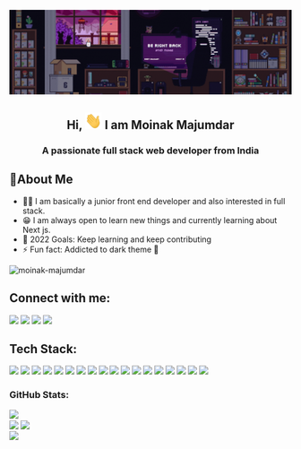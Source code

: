 ![preview img](preview.gif)

<h2 align="center">Hi, <img src="https://raw.githubusercontent.com/ABSphreak/ABSphreak/master/gifs/Hi.gif" height="30px" width="30px"> I am Moinak Majumdar </h2>
<h3 align="center">A passionate full stack web developer from India</h3>

## 🚀About Me

- 👨‍💻 I am basically a junior front end developer and also interested in full stack.
- 😁 I am always open to learn new things and currently learning about Next js.
- 🥅 2022 Goals: Keep learning and keep contributing
- ⚡ Fun fact: Addicted to dark theme 🐲

<p align="left"> <img src="https://komarev.com/ghpvc/?username=moinak-majumdar&label=Profile%20views&color=0e75b6&style=flat" alt="moinak-majumdar" /> </p>



## Connect with me:     

<div>
    <a href="https://www.linkedin.com/in/moinak-majumdar-b7a85b238/" target="_blank" rel="noreferrer"><img src="https://img.shields.io/badge/LinkedIn-0077B5?style=for-the-badge&logo=linkedin&logoColor=white"/></a>
    <a href="https://twitter.com/moinak005" target="_blank" rel="noreferrer"><img src="https://img.shields.io/badge/Twitter-1DA1F2?style=for-the-badge&logo=twitter&logoColor=white"/></a>
    <a href="https://www.facebook.com/moinak.majumdar.9" target="blank" rel="noreferrer"><img src="https://img.shields.io/badge/Facebook-1DA1F2?style=for-the-badge&logo=facebook&logoColor=white"/></a>
    <a href="mailto:moinak2000@gmail.com" target="blank" rel="noreferrer"><img src="https://img.shields.io/badge/Gmail-d44638?style=for-the-badge&logo=gmail&logoColor=white"/></a>
</div>



## Tech Stack:
<p>
    <img src='https://img.shields.io/badge/HTML5-E34F26?style=for-the-badge&logo=html5&logoColor=white'/>
    <img src='https://img.shields.io/badge/javascript-F0DB4F?style=for-the-badge&logo=javascript&logoColor=black'/>
    <img src="https://img.shields.io/badge/Babel-F9DC3e?style=for-the-badge&logo=babel&logoColor=black"/>
    <img src='https://img.shields.io/badge/react%20js-61DBFB?style=for-the-badge&logo=react&logoColor=black'/>
    <img src='https://img.shields.io/badge/next%20js-00000F?style=for-the-badge&logo=next&logoColor=white'/>
    <img src='https://img.shields.io/badge/CSS-264de4?&style=for-the-badge&logo=css3&logoColor=white'/>
    <img src='https://img.shields.io/badge/tailwindcss-22d3ee?style=for-the-badge&logo=tailwindcss&logoColor=black'/>
    <img src='https://img.shields.io/badge/firebase-ffa611?style=for-the-badge&logo=firebase&logoColor=white'/>
    <img src='https://img.shields.io/badge/vercel-fffcde?style=for-the-badge&logo=vercel&logoColor=black'/>
    <img src='https://img.shields.io/badge/Heroku-7673C0?style=for-the-badge&logo=heroku&logoColor=black'/>
    <img src='https://img.shields.io/badge/Netlify-00b7c7?style=for-the-badge&logo=netlify&logoColor=black'/>
    <img src='https://img.shields.io/badge/Git-F05032?style=for-the-badge&logo=git&logoColor=black'/>
    <img src='https://img.shields.io/badge/NPM-%23000000.svg?style=for-the-badge&logo=npm&logoColor=white'/>
    <img src='https://img.shields.io/badge/NODE%20js-68A063?style=for-the-badge&logo=node&logoColor=white'/>
    <img src='https://img.shields.io/badge/express%20js-ffffec?style=for-the-badge&logo=express&logoColor=black'/>
    <img src='https://img.shields.io/badge/php-787cb5?style=for-the-badge&logo=php&logoColor=white'/>
    <img src='https://img.shields.io/badge/mysql-%2300f.svg?style=for-the-badge&logo=mysql&logoColor=white'/>
    <img src='https://img.shields.io/badge/vite-ec28fa?style=for-the-badge&logo=vite&logoColor=white'/>
</p>

### GitHub Stats:
<img src="https://activity-graph.herokuapp.com/graph?username=moinak-majumdar&theme=rogue"/> 
<div><img src="https://github-readme-stats.vercel.app/api?username=moinak-majumdar&theme=radical&hide_border=false&include_all_commits=false&count_private=false"/>
<img src="https://github-readme-streak-stats.herokuapp.com/?user=moinak-majumdar&theme=radical&hide_border=false"/></div>
<img src="https://github-readme-stats.vercel.app/api/top-langs/?username=moinak-majumdar&theme=radical&hide_border=false&include_all_commits=false&count_private=false&layout=compact"/>



